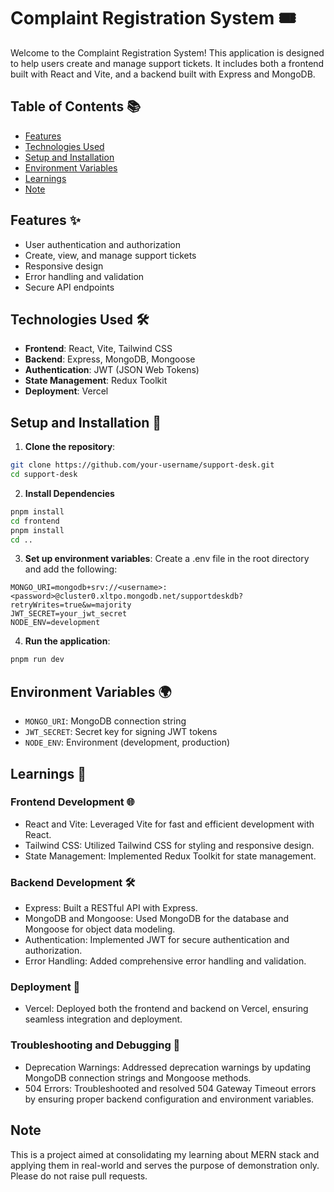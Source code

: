 # Complaint Registration System  🎟️

Welcome to the Complaint Registration System! This application is designed to help users create and manage support tickets. It includes both a frontend built with React and Vite, and a backend built with Express and MongoDB.

## Table of Contents 📚

- [Features](#features-)
- [Technologies Used](#technologies-used-)
- [Setup and Installation](#setup-and-installation-)
- [Environment Variables](#environment-variables-)
- [Learnings](#learnings-)
- [Note](#contributing-)


## Features ✨

- User authentication and authorization
- Create, view, and manage support tickets
- Responsive design
- Error handling and validation
- Secure API endpoints

## Technologies Used 🛠️

- **Frontend**: React, Vite, Tailwind CSS
- **Backend**: Express, MongoDB, Mongoose
- **Authentication**: JWT (JSON Web Tokens)
- **State Management**: Redux Toolkit
- **Deployment**: Vercel

## Setup and Installation 🚀

1. **Clone the repository**:
```sh
git clone https://github.com/your-username/support-desk.git
cd support-desk
```
2. **Install Dependencies**
```sh
pnpm install
cd frontend
pnpm install
cd ..
```
3. **Set up environment variables**: Create a .env file in the root directory and add the following:
```
MONGO_URI=mongodb+srv://<username>:<password>@cluster0.xltpo.mongodb.net/supportdeskdb?retryWrites=true&w=majority
JWT_SECRET=your_jwt_secret
NODE_ENV=development
```
4. **Run the application**:
```sh
pnpm run dev
```

## Environment Variables 🌍
- `MONGO_URI`: MongoDB connection string
- `JWT_SECRET`: Secret key for signing JWT tokens
- `NODE_ENV`: Environment (development, production)

## Learnings 📘
### Frontend Development 🌐
- React and Vite: Leveraged Vite for fast and efficient development with React.
- Tailwind CSS: Utilized Tailwind CSS for styling and responsive design.
- State Management: Implemented Redux Toolkit for state management.

### Backend Development 🛠️
- Express: Built a RESTful API with Express.
- MongoDB and Mongoose: Used MongoDB for the database and Mongoose for object data modeling.
- Authentication: Implemented JWT for secure authentication and authorization.
- Error Handling: Added comprehensive error handling and validation.

### Deployment 🚀
- Vercel: Deployed both the frontend and backend on Vercel, ensuring seamless integration and deployment.

### Troubleshooting and Debugging 🐛
- Deprecation Warnings: Addressed deprecation warnings by updating MongoDB connection strings and Mongoose methods.
- 504 Errors: Troubleshooted and resolved 504 Gateway Timeout errors by ensuring proper backend configuration and environment variables.

## Note
This is a project aimed at consolidating my learning about MERN stack and applying them in real-world and serves the purpose of demonstration only. Please do not raise pull requests.
